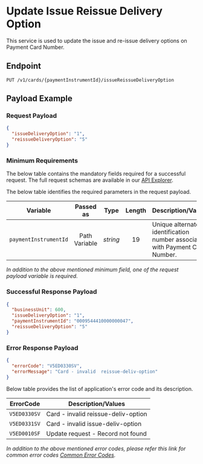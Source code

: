 # Update Issue Reissue Delivery Option

This service is used to update the issue and re-issue delivery options on Payment Card Number.

## Endpoint

`PUT /v1/cards/{paymentInstrumentId}/issueReissueDeliveryOption`

## Payload Example

### Request Payload

```json
{
  "issueDeliveryOption": "1",
  "reissueDeliveryOption": "5"
}
```

### Minimum Requirements

The below table contains the mandatory fields required for a successful request. The full request schemas are available in our [API Explorer](../api/?type=put&path=/v1/cards/{paymentInstrumentId}/issueReissueDeliveryOption).

The below table identifies the required parameters in the request payload.

| Variable | Passed as | Type | Length | Description/Values |
| -------- | :-------: | :--: | :------------: | ------------------ |
| `paymentInstrumentId` | Path Variable | *string* | 19 | Unique alternate identification number associated with Payment Card Number. | 

*In addition to the above mentioned minimum field, one of the request payload variable is required.*

### Successful Response Payload

```json
{
  "businessUnit": 600,
  "issueDeliveryOption": "1",
  "paymentInstrumentId": "0009544410000000047",
  "reissueDeliveryOption": "5"
}
```

### Error Response Payload

```json
{
  "errorCode": "V5ED0330SV",
  "errorMessage": "Card - invalid  reissue-deliv-option"  
}
```

Below table provides the list of application's error code and its description.

| ErrorCode |  Description/Values |
| --------  | ------------------ |
| `V5ED0330SV` | Card - invalid  reissue-deliv-option |        
| `V5ED0331SV` | Card - invalid  issue-deliv-option | 
| `V5ED0010SF` | Update request - Record not found |

*In addition to the above mentioned error codes, please refer this link for common error codes [Common Error Codes](..docs/?path=docs/common-error-codes.md).* 



